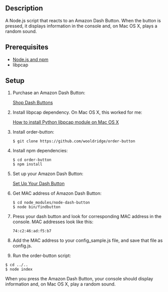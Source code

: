 ## Description

A Node.js script that reacts to an Amazon Dash Button. When the button is
pressed, it displays information in the console and, on Mac OS X, plays a
random sound.

## Prerequisites

* [Node.js and npm](http://nodejs.org)
* libpcap

## Setup

1. Purchase an Amazon Dash Button:

   [Shop Dash Buttons](http://www.amazon.com/gp/browse.html?node=10667898011)

2. Install libpcap dependency. On Mac OS X, this worked for me:

   [How to install Python libpcap module on Mac OS X](http://stackoverflow.com/questions/27149377/how-to-install-python-libpcap-module-on-mac-os-x)

3. Install order-button:

   ```
   $ git clone https://github.com/wooldridge/order-button
   ```

4. Install npm dependencies:

   ```
   $ cd order-button
   $ npm install
   ```

6. Set up your Amazon Dash Button:

   [Set Up Your Dash Button](https://www.amazon.com/gp/help/customer/display.html?nodeId=201746340)

7. Get MAC address of Amazon Dash Button:

   ```
   $ cd node_modules/node-dash-button
   $ node bin/findbutton
   ```

8. Press your dash button and look for corresponding MAC address in the
console. MAC addresses look like this:

   ```
   74:c2:46:ad:f5:b7
   ```

9. Add the MAC address to your config_sample.js file, and save that file as
config.js.

10. Run the order-button script:

   ```
   $ cd ../..
   $ node index
   ```

   When you press the Amazon Dash Button, your console should display information
   and, on Mac OS X, play a random sound.
